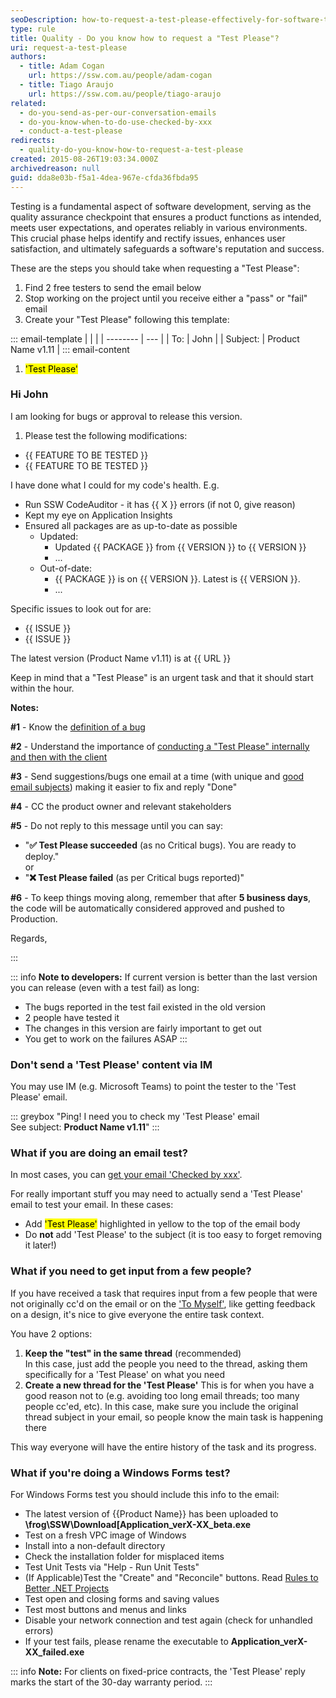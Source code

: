 ```yaml
---
seoDescription: how-to-request-a-test-please-effectively-for-software-testing-and-quality-assurance
type: rule
title: Quality - Do you know how to request a "Test Please"?
uri: request-a-test-please
authors:
  - title: Adam Cogan
    url: https://ssw.com.au/people/adam-cogan
  - title: Tiago Araujo
    url: https://ssw.com.au/people/tiago-araujo
related:
  - do-you-send-as-per-our-conversation-emails
  - do-you-know-when-to-do-use-checked-by-xxx
  - conduct-a-test-please
redirects:
  - quality-do-you-know-how-to-request-a-test-please
created: 2015-08-26T19:03:34.000Z
archivedreason: null
guid: dda8e03b-f5a1-4dea-967e-cfda36fbda95
---
```

Testing is a fundamental aspect of software development, serving as the quality assurance checkpoint that ensures a product functions as intended, meets user expectations, and operates reliably in various environments. This crucial phase helps identify and rectify issues, enhances user satisfaction, and ultimately safeguards a software's reputation and success.

These are the steps you should take when requesting a "Test Please":

<!--endintro-->

1. Find 2 free testers to send the email below
2. Stop working on the project until you receive either a "pass" or "fail" email
3. Create your "Test Please" following this template:

::: email-template
|          |     |
| -------- | --- |
| To:      | John |
| Subject: | Product Name v1.11 |
::: email-content

1. <mark>'Test Please'</mark>

### Hi John

I am looking for bugs or approval to release this version.

1. Please test the following modifications:
- {{ FEATURE TO BE TESTED }}
- {{ FEATURE TO BE TESTED }}

I have done what I could for my code's health. E.g.

- Run SSW CodeAuditor - it has {{ X }} errors (if not 0, give reason)
- Kept my eye on Application Insights
- Ensured all packages are as up-to-date as possible
    - Updated:
        - Updated {{ PACKAGE }} from {{ VERSION }} to {{ VERSION }}
        - ...
    - Out-of-date:
        - {{ PACKAGE }} is on {{ VERSION }}. Latest is {{ VERSION }}.
        - ...

Specific issues to look out for are:

- {{ ISSUE }}
- {{ ISSUE }}

The latest version (Product Name v1.11) is at {{ URL }}

Keep in mind that a "Test Please" is an urgent task and that it should start within the hour.

**Notes:**

**#1** - Know the [definition of a bug](https://www.notion.so/definition-of-a-bug)

**#2** - Understand the importance of [conducting a "Test Please" internally and then with the client](https://www.notion.so/conduct-a-test-please-internally-and-then-with-the-client)

**#3** - Send suggestions/bugs one email at a time (with unique and [good email subjects](https://www.notion.so/good-email-subject)) making it easier to fix and reply "Done"

**#4** - CC the product owner and relevant stakeholders

**#5** - Do not reply to this message until you can say:

- "**✅ Test Please succeeded** (as no Critical bugs). You are ready to deploy."\
or
- "**❌ Test Please failed** (as per Critical bugs reported)"

**#6** - To keep things moving along, remember that after **5 business days**, the code will be automatically considered approved and pushed to Production.

Regards,

:::



::: info
**Note to developers:**
If current version is better than the last version you can release (even with a test fail) as long:

- The bugs reported in the test fail existed in the old version
- 2 people have tested it
- The changes in this version are fairly important to get out
- You get to work on the failures ASAP
:::

### Don't send a 'Test Please' content via IM

You may use IM (e.g. Microsoft Teams) to point the tester to the 'Test Please' email.

::: greybox
"Ping!
I need you to check my 'Test Please' email\
See subject: **Product Name v1.11**"
:::

### What if you are doing an email test?

In most cases, you can [get your email 'Checked by xxx'](https://www.notion.so/checked-by-xxx).

For really important stuff you may need to actually send a 'Test Please' email to test your email. In these cases:

- Add <mark>'Test Please'</mark> highlighted in yellow to the top of the email body
- Do **not** add 'Test Please' to the subject (it is too easy to forget removing it later!)

### What if you need to get input from a few people?

If you have received a task that requires input from a few people that were not originally cc'd on the email or on the ['To Myself'](https://www.notion.so/send-to-myself-emails), like getting feedback on a design, it's nice to give everyone the entire task context.

You have 2 options:

1. **Keep the "test" in the same thread** (recommended)\
In this case, just add the people you need to the thread, asking them specifically for a 'Test Please' on what you need
2. **Create a new thread for the 'Test Please'**
This is for when you have a good reason not to (e.g. avoiding too long email threads; too many people cc'ed, etc).
In this case, make sure you include the original thread subject in your email, so people know the main task is happening there

This way everyone will have the entire history of the task and its progress.

### What if you're doing a Windows Forms test?

For Windows Forms test you should include this info to the email:

- The latest version of {{Product Name}} has been uploaded to **\frog\SSW\Download[Application_verX-XX_beta.exe**
- Test on a fresh VPC image of Windows
- Install into a non-default directory
- Check the installation folder for misplaced items
- Test Unit Tests via "Help - Run Unit Tests"
- (If Applicable)Test the "Create" and "Reconcile" buttons. Read [Rules to Better .NET Projects](https://www.notion.so/rules-to-better-net-projects)
- Test open and closing forms and saving values
- Test most buttons and menus and links
- Disable your network connection and test again (check for unhandled errors)
- If your test fails, please rename the executable to **Application_verX-XX_failed.exe**

::: info
**Note:** For clients on fixed-price contracts, the 'Test Please' reply marks the start of the 30-day warranty period.
:::